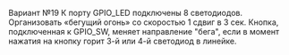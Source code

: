 Вариант №19
К порту GPIO_LED подключены 8 светодиодов. 
Организовать «бегущий огонь» со скоростью 1 сдвиг в 3 сек. 
Кнопка, подключенная к GPIO_SW, меняет направление "бега", если в момент нажатия на кнопку горит 3-й или 4-й светодиод в линейке.
